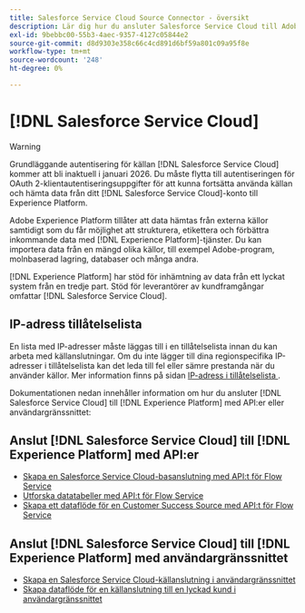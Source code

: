 ```yaml
---
title: Salesforce Service Cloud Source Connector - översikt
description: Lär dig hur du ansluter Salesforce Service Cloud till Adobe Experience Platform med API:er eller användargränssnittet.
exl-id: 9bebbc00-55b3-4aec-9357-4127c05844e2
source-git-commit: d8d9303e358c66c4cd891d6bf59a801c09a95f8e
workflow-type: tm+mt
source-wordcount: '248'
ht-degree: 0%

---
```


# [!DNL Salesforce Service Cloud]

>[!WARNING]
>
>Grundläggande autentisering för källan [!DNL Salesforce Service Cloud] kommer att bli inaktuell i januari 2026. Du måste flytta till autentiseringen för OAuth 2-klientautentiseringsuppgifter för att kunna fortsätta använda källan och hämta data från ditt [!DNL Salesforce Service Cloud]-konto till Experience Platform.

Adobe Experience Platform tillåter att data hämtas från externa källor samtidigt som du får möjlighet att strukturera, etikettera och förbättra inkommande data med [!DNL Experience Platform]-tjänster. Du kan importera data från en mängd olika källor, till exempel Adobe-program, molnbaserad lagring, databaser och många andra.

[!DNL Experience Platform] har stöd för inhämtning av data från ett lyckat system från en tredje part. Stöd för leverantörer av kundframgångar omfattar [!DNL Salesforce Service Cloud].

## IP-adress tillåtelselista

En lista med IP-adresser måste läggas till i en tillåtelselista innan du kan arbeta med källanslutningar. Om du inte lägger till dina regionspecifika IP-adresser i tillåtelselista kan det leda till fel eller sämre prestanda när du använder källor. Mer information finns på sidan [IP-adress i tillåtelselista &#x200B;](../../ip-address-allow-list.md).

Dokumentationen nedan innehåller information om hur du ansluter [!DNL Salesforce Service Cloud] till [!DNL Experience Platform] med API:er eller användargränssnittet:

## Anslut [!DNL Salesforce Service Cloud] till [!DNL Experience Platform] med API:er

- [Skapa en Salesforce Service Cloud-basanslutning med API:t för Flow Service](../../tutorials/api/create/customer-success/salesforce-service-cloud.md)
- [Utforska datatabeller med API:t för Flow Service](../../tutorials/api/explore/tabular.md)
- [Skapa ett dataflöde för en Customer Success Source med API:t för Flow Service](../../tutorials/api/collect/customer-success.md)

## Anslut [!DNL Salesforce Service Cloud] till [!DNL Experience Platform] med användargränssnittet

- [Skapa en Salesforce Service Cloud-källanslutning i användargränssnittet](../../tutorials/ui/create/customer-success/salesforce-service-cloud.md)
- [Skapa dataflöde för en källanslutning till en lyckad kund i användargränssnittet](../../tutorials/ui/dataflow/customer-success.md)
